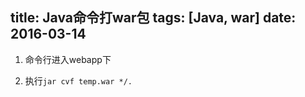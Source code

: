 title: Java命令打war包
tags: [Java, war]
date: 2016-03-14
---

1. 命令行进入webapp下

2. 执行`jar cvf temp.war */.`

